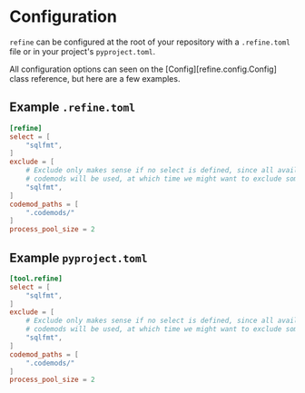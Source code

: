 # Configuration

`refine` can be configured at the root of your repository with a `.refine.toml` file or in your project's `pyproject.toml`.

All configuration options can seen on the [Config][refine.config.Config] class reference, but here are a few examples.

## Example `.refine.toml`

```toml
[refine]
select = [
    "sqlfmt",
]
exclude = [
    # Exclude only makes sense if no select is defined, since all available
    # codemods will be used, at which time we might want to exclude some.
    "sqlfmt",
]
codemod_paths = [
    ".codemods/"
]
process_pool_size = 2
```

## Example `pyproject.toml`

```toml
[tool.refine]
select = [
    "sqlfmt",
]
exclude = [
    # Exclude only makes sense if no select is defined, since all available
    # codemods will be used, at which time we might want to exclude some.
    "sqlfmt",
]
codemod_paths = [
    ".codemods/"
]
process_pool_size = 2
```
